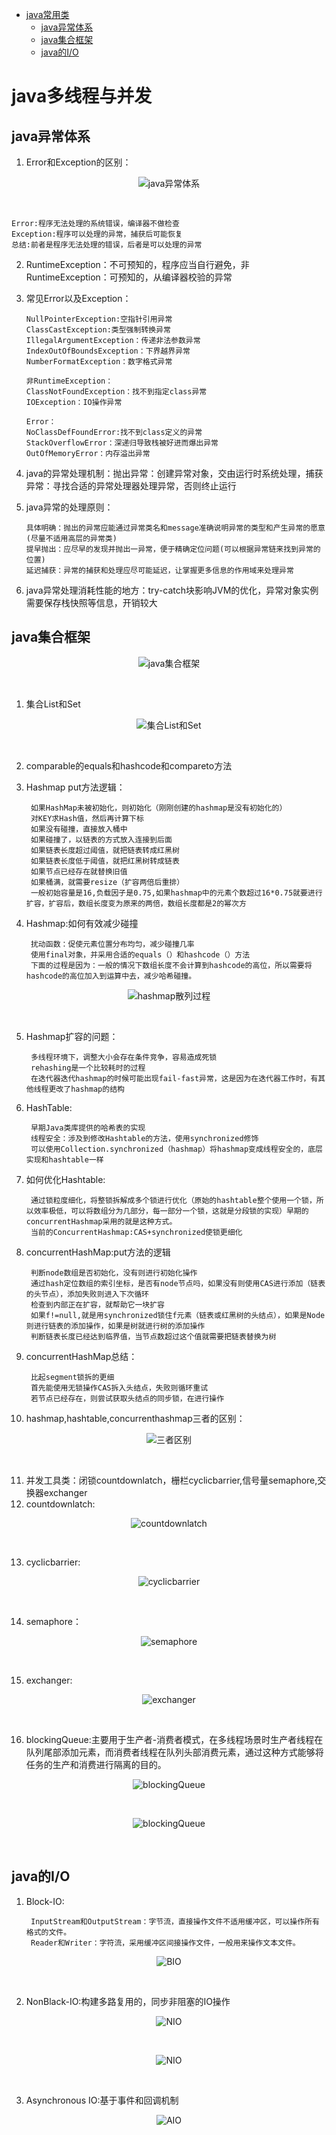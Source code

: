 * [java常用类](#java常用类)
    * [java异常体系](#java异常体系)
    * [java集合框架](#java集合框架)
    * [java的I/O](#java的I/O)

  
# java多线程与并发
## java异常体系
1. Error和Exception的区别：
<div align=center>

![java异常体系](pics/79.png)
</div><br>

    Error:程序无法处理的系统错误，编译器不做检查
    Exception:程序可以处理的异常，捕获后可能恢复
    总结:前者是程序无法处理的错误，后者是可以处理的异常
2. RuntimeException：不可预知的，程序应当自行避免，非RuntimeException：可预知的，从编译器校验的异常
3. 常见Error以及Exception：

       NullPointerException:空指针引用异常
       ClassCastException:类型强制转换异常
       IllegalArgumentException：传递非法参数异常
       IndexOutOfBoundsException：下界越界异常
       NumberFormatException：数字格式异常

       非RuntimeException：
       ClassNotFoundException：找不到指定class异常
       IOException：IO操作异常

       Error：
       NoClassDefFoundError:找不到class定义的异常
       StackOverflowError：深递归导致栈被好进而爆出异常
       OutOfMemoryError：内存溢出异常
4. java的异常处理机制：抛出异常：创建异常对象，交由运行时系统处理，捕获异常：寻找合适的异常处理器处理异常，否则终止运行
5. java异常的处理原则：

       具体明确：抛出的异常应能通过异常类名和message准确说明异常的类型和产生异常的愿意(尽量不适用高层的异常类)
       提早抛出：应尽早的发现并抛出一异常，便于精确定位问题(可以根据异常链来找到异常的位置)
       延迟捕获：异常的捕获和处理应尽可能延迟，让掌握更多信息的作用域来处理异常
6. java异常处理消耗性能的地方：try-catch块影响JVM的优化，异常对象实例需要保存栈快照等信息，开销较大
## java集合框架
<div align=center>

![java集合框架](pics/80.png)
</div><br>

1. 集合List和Set
<div align=center>

![集合List和Set](pics/81.png)
</div><br>

2. comparable的equals和hashcode和compareto方法
3. Hashmap put方法逻辑：

        如果HashMap未被初始化，则初始化（刚刚创建的hashmap是没有初始化的）
        对KEY求Hash值，然后再计算下标
        如果没有碰撞，直接放入桶中
        如果碰撞了，以链表的方式放入连接到后面
        如果链表长度超过阈值，就把链表转成红黑树
        如果链表长度低于阈值，就把红黑树转成链表
        如果节点已经存在就替换旧值
        如果桶满，就需要resize（扩容两倍后重排）
        一般初始容量是16,负载因子是0.75,如果hashmap中的元素个数超过16*0.75就要进行扩容，扩容后，数组长度变为原来的两倍，数组长度都是2的幂次方
4. Hashmap:如何有效减少碰撞

        扰动函数：促使元素位置分布均匀，减少碰撞几率
        使用final对象，并采用合适的equals（）和hashcode（）方法
        下面的过程是因为：一般的情况下数组长度不会计算到hashcode的高位，所以需要将hashcode的高位加入到运算中去，减少哈希碰撞。

<div align=center>

![hashmap散列过程](pics/82.png)
</div><br>

5. Hashmap扩容的问题：

        多线程环境下，调整大小会存在条件竞争，容易造成死锁
        rehashing是一个比较耗时的过程
        在迭代器迭代hashmap的时候可能出现fail-fast异常，这是因为在迭代器工作时，有其他线程更改了hashmap的结构
6. HashTable:

        早期Java类库提供的哈希表的实现
        线程安全：涉及到修改Hashtable的方法，使用synchronized修饰
        可以使用Collection.synchronized（hashmap）将hashmap变成线程安全的，底层实现和hashtable一样
7. 如何优化Hashtable:

        通过锁粒度细化，将整锁拆解成多个锁进行优化（原始的hashtable整个使用一个锁，所以效率极低，可以将数组分为几部分，每一部分一个锁，这就是分段锁的实现）早期的concurrentHashmap采用的就是这种方式。
        当前的ConcurrentHashmap:CAS+synchronized使锁更细化
8. concurrentHashMap:put方法的逻辑

        判断node数组是否初始化，没有则进行初始化操作
        通过hash定位数组的索引坐标，是否有node节点吗，如果没有则使用CAS进行添加（链表的头节点），添加失败则进入下次循环
        检查到内部正在扩容，就帮助它一块扩容
        如果f!=null,就是用synchronized锁住f元素（链表或红黑树的头结点），如果是Node则进行链表的添加操作，如果是树就进行树的添加操作
        判断链表长度已经达到临界值，当节点数超过这个值就需要把链表替换为树

9. concurrentHashMap总结：

        比起segment锁拆的更细
        首先能使用无锁操作CAS拆入头结点，失败则循环重试
        若节点已经存在，则尝试获取头结点的同步锁，在进行操作

10. hashmap,hashtable,concurrenthashmap三者的区别：
<div align=center>

![三者区别](pics/83.png)
</div><br>

11. 并发工具类：闭锁countdownlatch，栅栏cyclicbarrier,信号量semaphore,交换器exchanger
12. countdownlatch:
<div align=center>

![countdownlatch](pics/84.png)
</div><br>

13. cyclicbarrier:
<div align=center>

![cyclicbarrier](pics/85.png)
</div><br>

14. semaphore：
<div align=center>

![semaphore](pics/86.png)
</div><br>

15. exchanger:
<div align=center>

![exchanger](pics/87.png)
</div><br>

16. blockingQueue:主要用于生产者-消费者模式，在多线程场景时生产者线程在队列尾部添加元素，而消费者线程在队列头部消费元素，通过这种方式能够将任务的生产和消费进行隔离的目的。
<div align=center>

![blockingQueue](pics/88.png)
</div><br>
<div align=center>

![blockingQueue](pics/89.png)
</div><br>

## java的I/O
1. Block-IO:

        InputStream和OutputStream：字节流，直接操作文件不适用缓冲区，可以操作所有格式的文件。
        Reader和Writer：字符流，采用缓冲区间接操作文件，一般用来操作文本文件。
<div align=center>

![BIO](pics/90.png)
</div><br>

2. NonBlack-IO:构建多路复用的，同步非阻塞的IO操作
<div align=center>

![NIO](pics/91.png)
</div><br>

<div align=center>

![NIO](pics/101.png)
</div><br>


3. Asynchronous IO:基于事件和回调机制
<div align=center>

![AIO](pics/92.png)
</div><br>
 








